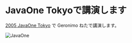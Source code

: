 # JavaOne Tokyoで講演します

<!--
date: 2005-11-08
-->

[2005 JavaOne Tokyo](http://jp.sun.com/company/events/javaone/2005/) で Geronimo
ねたで講演します。

![JavaOne](http://jp.sun.com/company/events/javaone/2005/images/top.gif)

